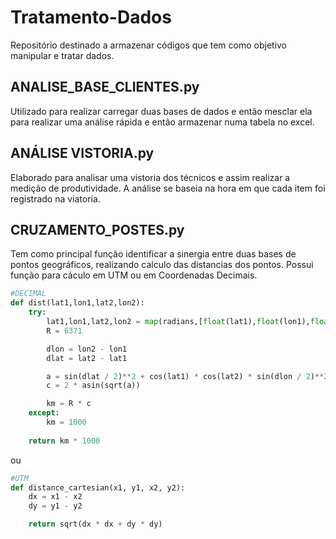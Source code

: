 # Tratamento-Dados
Repositório destinado a armazenar códigos que tem como objetivo manipular e tratar dados.

## ANALISE_BASE_CLIENTES.py

Utilizado para realizar carregar duas bases de dados e então mesclar ela para realizar uma análise rápida e então armazenar numa tabela no excel.

## ANÁLISE VISTORIA.py

Elaborado para analisar uma vistoria dos técnicos e assim realizar a medição de produtividade. A análise se baseia na hora em que cada item foi registrado na viatoria.

## CRUZAMENTO_POSTES.py

Tem como principal função identificar a sinergia entre duas bases de pontos geográficos, realizando calculo das distancias dos pontos. Possui função para cáculo em UTM ou em Coordenadas Decimais.

```python
#DECIMAL
def dist(lat1,lon1,lat2,lon2):
    try:
        lat1,lon1,lat2,lon2 = map(radians,[float(lat1),float(lon1),float(lat2),float(lon2)])
        R = 6371

        dlon = lon2 - lon1
        dlat = lat2 - lat1

        a = sin(dlat / 2)**2 + cos(lat1) * cos(lat2) * sin(dlon / 2)**2
        c = 2 * asin(sqrt(a))

        km = R * c
    except:
        km = 1000
        
    return km * 1000
```
ou
```python
#UTM
def distance_cartesian(x1, y1, x2, y2):
    dx = x1 - x2
    dy = y1 - y2

    return sqrt(dx * dx + dy * dy)
```
